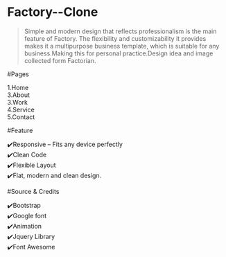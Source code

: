 # Factory--Clone

>Simple and modern design that reflects professionalism is the main feature of Factory. 
The flexibility and customizability it provides makes it a multipurpose business template, which is suitable for any business.Making this for personal practice.Design idea and image collected form Factorian.


#Pages<br>

1.Home<br>
3.About<br>
3.Work<br>
4.Service<br>
5.Contact<br>


#Feature<br>

✔️Responsive – Fits any device perfectly<br>
✔️Clean Code<br>
✔️Flexible Layout <br>
✔️Flat, modern and clean design.<br>

#Source & Credits<br> 

✔️Bootstrap <br>
✔️Google font <br>
✔️Animation<br>
✔️Jquery Library <br>
✔️Font Awesome<br>

